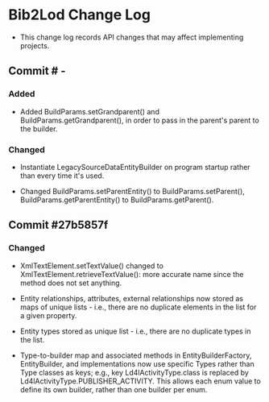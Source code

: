 # Bib2Lod Change Log

* This change log records API changes that may affect implementing projects.

## Commit # -

### Added

* Added BuildParams.setGrandparent() and BuildParams.getGrandparent(), in 
order to pass in the parent's parent to the builder.


### Changed

* Instantiate LegacySourceDataEntityBuilder on program startup rather than
every time it's used.

* Changed BuildParams.setParentEntity() to BuildParams.setParent(), 
BuildParams.getParentEntity() to BuildParams.getParent().



## Commit #27b5857f

### Changed

* XmlTextElement.setTextValue() changed to XmlTextElement.retrieveTextValue():
more accurate name since the method does not set anything.

* Entity relationships, attributes, external relationships now stored as 
maps of unique lists - i.e., there are no duplicate elements in the list for 
a given property.

* Entity types stored as unique list - i.e., there are no duplicate types in
the list.

* Type-to-builder map and associated methods in EntityBuilderFactory, 
EntityBuilder, and implementations now use specific Types rather than
Type classes as keys; e.g., key Ld4lActivityType.class is replaced by
Ld4lActivityType.PUBLISHER_ACTIVITY. This allows each enum value to define
its own builder, rather than one builder per enum.